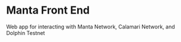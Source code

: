 # Manta Front End

Web app for interacting with Manta Network, Calamari Network, and Dolphin Testnet
